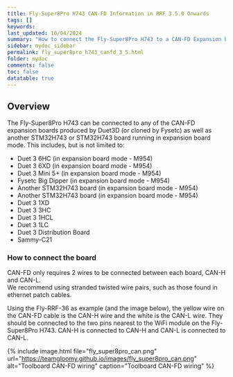 ```yaml
---
title: Fly-Super8Pro H743 CAN-FD Information in RRF 3.5.0 Onwards
tags: []
keywords: 
last_updated: 10/04/2024
summary: "How to connect the Fly-Super8Pro H743 to a CAN-FD Expansion board"
sidebar: mydoc_sidebar
permalink: fly_super8pro_h743_canfd_3_5.html
folder: mydoc
comments: false
toc: false
datatable: true
---
```


## Overview

The Fly-Super8Pro H743 can be connected to any of the CAN-FD expansion boards produced by Duet3D (or cloned by Fysetc) as well as another STM32H743 or STM32H743 board running in expansion board mode. This includes, but is not limited to:

* Duet 3 6HC (in expansion board mode - M954)
* Duet 3 6XD (in expansion board mode - M954)
* Duet 3 Mini 5+ (in expansion board mode - M954)
* Fysetc Big Dipper (in expansion board mode - M954)
* Another STM32H743 board (in expansion board mode - M954)
* Another STM32H743 board (in expansion board mode - M954)
* Duet 3 1XD
* Duet 3 3HC
* Duet 3 1HCL
* Duet 3 1LC
* Duet 3 Distribution Board
* Sammy-C21

### How to connect the board

CAN-FD only requires 2 wires to be connected between each board, CAN-H and CAN-L.  
We recommend using stranded twisted wire pairs, such as those found in ethernet patch cables.

Using the Fly-RRF-36 as example (and the image below), the yellow wire on the CAN-FD cable is the CAN-H wire and the white is the CAN-L wire. They should be connected to the two pins nearest to the WiFi module on the Fly-Super8Pro H743. CAN-H is connected to CAN-H and CAN-L is connected to CAN-L.  

{% include image.html file="fly_super8pro_can.png" url="<https://teamgloomy.github.io/images/fly_super8pro_can.png>" alt="Toolboard CAN-FD wiring" caption="Toolboard CAN-FD wiring" %}
